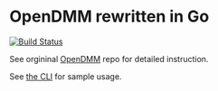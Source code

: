 # OpenDMM rewritten in Go

[![Build Status](https://travis-ci.org/junzh0u/opendmm.svg?branch=master)](https://travis-ci.org/junzh0u/opendmm)

See orgininal [OpenDMM](https://github.com/junzh0u/opendmm-rb) repo for detailed instruction.

See [the CLI](https://github.com/junzh0u/opendmm/blob/master/cmd/opendmm/opendmm.go) for sample usage.
